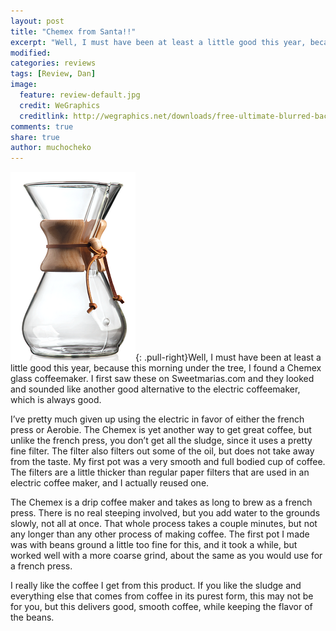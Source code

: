 ```yaml
---
layout: post
title: "Chemex from Santa!!"
excerpt: "Well, I must have been at least a little good this year, because this morning under the tree, I found a Chemex glass coffeemaker."
modified: 
categories: reviews
tags: [Review, Dan]
image:
  feature: review-default.jpg
  credit: WeGraphics
  creditlink: http://wegraphics.net/downloads/free-ultimate-blurred-background-pack/
comments: true
share: true
author: muchocheko
---
```

![Chemex](/images/chemex.png){: .pull-right}Well, I must have been at least a little good this year, because this morning under the tree, I found a Chemex glass coffeemaker. I first saw these on Sweetmarias.com and they looked and sounded like another good alternative to the electric coffeemaker, which is always good. 

I’ve pretty much given up using the electric in favor of either the french press or Aerobie. The Chemex is yet another way to get great coffee, but unlike the french press, you don’t get all the sludge, since it uses a pretty fine filter. The filter also filters out some of the oil, but does not take away from the taste. My first pot was a very smooth and full bodied cup of coffee. The filters are a little thicker than regular paper filters that are used in an electric coffee maker, and I actually reused one.

The Chemex is a drip coffee maker and takes as long to brew as a french press. There is no real steeping involved, but you add water to the grounds slowly, not all at once. That whole process takes a couple minutes, but not any longer than any other process of making coffee. The first pot I made was with beans ground a little too fine for this, and it took a while, but worked well with a more coarse grind, about the same as you would use for a french press.

I really like the coffee I get from this product. If you like the sludge and everything else that comes from coffee in its purest form, this may not be for you, but this delivers good, smooth coffee, while keeping the flavor of the beans. 
